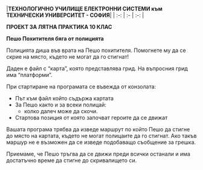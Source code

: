 |**ТЕХНОЛОГИЧНО УЧИЛИЩЕ ЕЛЕКТРОННИ СИСТЕМИ към ТЕХНИЧЕСКИ УНИВЕРСИТЕТ - СОФИЯ**|
| :-: | :- | :-: |

**ПРОЕКТ ЗА ЛЯТНА ПРАКТИКА 10 КЛАС**

**Пешо Похитителя бяга от полицията**

Полицията диша във врата на Пешо похитителя. Помогнете му да се скрие на място, където не могат да го стигнат!

Даден е файл с “карта”, която представлява грид. На въпросния грид има “платформи”.


При стартиране на програмата се въвежда от конзолата: 

- Път към файл който съдържа картата
- За Пешо както и за всеки полицай:
  - колко далеч може да скочи.
- Стартова позиция от която започват героите да се движат


Вашата програма трябва да изведе маршрут по който Пешо да стигне до място на картата, където не могат полицаите да го стигнат. Ако такъв маршур не е възможен да се изведе подобаващо съобщение за грешка.

Приемаме, че Пешо тръгва да се движи преди всички останали и има достатъчно време да стигне до скривалището си.
